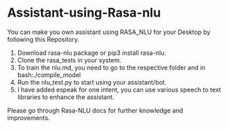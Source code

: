 # Assistant-using-Rasa-nlu
You can make you own assistant using RASA_NLU for your Desktop by following this Repository.


1. Download rasa-nlu package or pip3 install rasa-nlu.
2. Clone the rasa_tests in your system.
3. To train the nlu.md, you need to go to the respective folder and in bash:./compile_model
4. Run the nlu_test.py to start using your assistant/bot.
5. I have added espeak for one intent, you can use various speech to text libraries to enhance the assistant.



Please go through Rasa-NLU docs for further knowledge and improvements.



